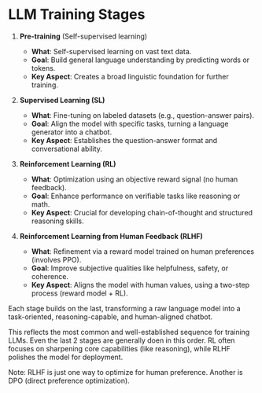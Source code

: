 # LLM Training Stages

1. **Pre-training** (Self-supervised learning)
   - **What**: Self-supervised learning on vast text data.  
   - **Goal**: Build general language understanding by predicting words or tokens.  
   - **Key Aspect**: Creates a broad linguistic foundation for further training.

2. **Supervised Learning (SL)**  
   - **What**: Fine-tuning on labeled datasets (e.g., question-answer pairs).  
   - **Goal**: Align the model with specific tasks, turning a language generator into a chatbot.  
   - **Key Aspect**: Establishes the question-answer format and conversational ability.

3. **Reinforcement Learning (RL)**  
   - **What**: Optimization using an objective reward signal (no human feedback).  
   - **Goal**: Enhance performance on verifiable tasks like reasoning or math.  
   - **Key Aspect**: Crucial for developing chain-of-thought and structured reasoning skills.

4. **Reinforcement Learning from Human Feedback (RLHF)**  
   - **What**: Refinement via a reward model trained on human preferences (involves PPO).
   - **Goal**: Improve subjective qualities like helpfulness, safety, or coherence.  
   - **Key Aspect**: Aligns the model with human values, using a two-step process (reward model + RL).

Each stage builds on the last, transforming a raw language model into a task-oriented, reasoning-capable, and human-aligned chatbot.

This reflects the most common and well-established sequence for training LLMs. Even the last 2 stages are generally doen in this order. RL often focuses on sharpening core capabilities (like reasoning), while RLHF polishes the model for deployment.

Note: RLHF is just one way to optimize for human preference. Another is DPO (direct preference optimization).